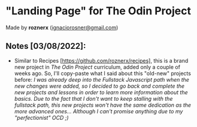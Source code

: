 # "Landing Page" for The Odin Project

Made by **roznerx** (ignaciorosner@gmail.com)

## Notes [03/08/2022]:

- Similar to Recipes [https://github.com/roznerx/recipes], this is a brand new project in *The Odin Project* curriculum, added only a couple of weeks ago. So, I'll copy-paste what I said about this "old-new" projects before: *I was already deep into the *Fullstack Javascript* path when the new changes were added, so I decided to go back and complete the new projects and lessons in order to learn more information about the basics. Due to the fact that I don't want to keep stalling with the fullstack path, this new projects won't have the same dedication as the more advanced ones... Although I can't promise anything due to my "perfectionist" OCD ;)*
